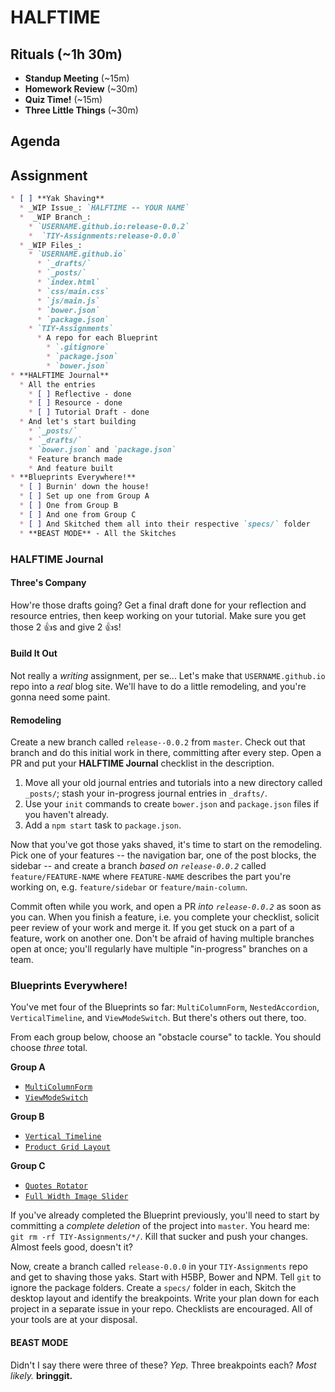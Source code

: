 # HALFTIME

## Rituals (~1h 30m)

* **Standup Meeting** (~15m)
* **Homework Review** (~30m)
* **Quiz Time!** (~15m)
* **Three Little Things** (~30m)

## Agenda

## Assignment

```markdown
* [ ] **Yak Shaving**
  * _WIP Issue_: `HALFTIME -- YOUR NAME`
  *  _WIP Branch_:
    * `USERNAME.github.io:release-0.0.2`
    *  `TIY-Assignments:release-0.0.0`
  * _WIP Files_:
    * `USERNAME.github.io`
      * `_drafts/`
      * `_posts/`
      * `index.html`
      * `css/main.css`
      * `js/main.js`
      * `bower.json`
      * `package.json`
    * `TIY-Assignments`
      * A repo for each Blueprint
        * `.gitignore`
        * `package.json`
        * `bower.json`
* **HALFTIME Journal**
  * All the entries
    * [ ] Reflective - done
    * [ ] Resource - done
    * [ ] Tutorial Draft - done
  * And let's start building
    * `_posts/`
    * `_drafts/`
    * `bower.json` and `package.json`
    * Feature branch made
    * And feature built
* **Blueprints Everywhere!**
  * [ ] Burnin' down the house!
  * [ ] Set up one from Group A
  * [ ] One from Group B
  * [ ] And one from Group C
  * [ ] And Skitched them all into their respective `specs/` folder
  * **BEAST MODE** - All the Skitches
```

### HALFTIME Journal

#### Three's Company

How're those drafts going? Get a final draft done for your reflection and resource entries, then keep working on your tutorial. Make sure you get those 2 :+1:s and give 2 :+1:s!

#### Build It Out

Not really a _writing_ assignment, per se... Let's make that `USERNAME.github.io` repo into a _real_ blog site. We'll have to do a little remodeling, and you're gonna need some paint.

#### Remodeling

Create a new branch called `release--0.0.2` from `master`. Check out that branch and do this initial work in there, committing after every step. Open a PR and put your **HALFTIME Journal** checklist in the description.

1. Move all your old journal entries and tutorials into a new directory called `_posts/`; stash your in-progress journal entries in `_drafts/`.
1. Use your `init` commands to create `bower.json` and `package.json` files if you haven't already.
1. Add a `npm start` task to `package.json`.

Now that you've got those yaks shaved, it's time to start on the remodeling. Pick one of your features -- the navigation bar, one of the post blocks, the sidebar -- and create a branch _based on `release-0.0.2`_ called `feature/FEATURE-NAME` where `FEATURE-NAME` describes the part you're working on, e.g. `feature/sidebar` or `feature/main-column`.

Commit often while you work, and open a PR _into `release-0.0.2`_ as soon as you can. When you finish a feature, i.e. you complete your checklist, solicit peer review of your work and merge it. If you get stuck on a part of a feature, work on another one. Don't be afraid of having multiple branches open at once; you'll regularly have multiple "in-progress" branches on a team.

### Blueprints Everywhere!

You've met four of the Blueprints so far: `MultiColumnForm`, `NestedAccordion`, `VerticalTimeline`, and  `ViewModeSwitch`. But there's others out there, too.

From each group below, choose an "obstacle course" to tackle. You should choose _three_ total.

**Group A**
* [`MultiColumnForm`](http://tympanus.net/codrops/2013/06/06/responsive-multi-column-form/)
* [`ViewModeSwitch`](http://tympanus.net/codrops/2013/07/01/view-mode-switch/)

**Group B**
* [`Vertical Timeline`](http://tympanus.net/codrops/2013/05/02/vertical-timeline/)
* [`Product Grid Layout`](http://tympanus.net/codrops/2013/05/17/product-grid-layout/)

**Group C**
* [`Quotes Rotator`](http://tympanus.net/codrops/2013/03/29/quotes-rotator/)
* [`Full Width Image Slider`](http://tympanus.net/codrops/2013/02/26/full-width-image-slider/)

If you've already completed the Blueprint previously, you'll need to start by committing a _complete deletion_ of the project into `master`. You heard me: `git rm -rf TIY-Assignments/*/`. Kill that sucker and push your changes. Almost feels good, doesn't it?

Now, create a branch called `release-0.0.0` in your `TIY-Assignments` repo and get to shaving those yaks. Start with H5BP, Bower and NPM. Tell `git` to ignore the package folders. Create a `specs/` folder in each, Skitch the desktop layout and identify the breakpoints. Write your plan down for each project in a separate issue in your repo. Checklists are encouraged. All of your tools are at your disposal.

#### BEAST MODE

Didn't I say there were three of these? _Yep._ Three breakpoints each? _Most likely._ **bringgit.**
